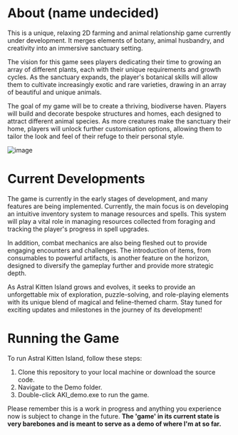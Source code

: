 # About (name undecided)
This is a unique, relaxing 2D farming and animal relationship game currently under development. It merges elements of botany, animal husbandry, and creativity into an immersive sanctuary setting.

The vision for this game sees players dedicating their time to growing an array of different plants, each with their unique requirements and growth cycles. As the sanctuary expands, the player's botanical skills will allow them to cultivate increasingly exotic and rare varieties, drawing in an array of beautiful and unique animals.

The goal of my game will be to create a thriving, biodiverse haven. Players will build and decorate bespoke structures and homes, each designed to attract different animal species. As more creatures make the sanctuary their home, players will unlock further customisation options, allowing them to tailor the look and feel of their refuge to their personal style.


![image](https://github.com/phoolcmd/AKI-Game-Source/assets/121768237/e891d53a-7701-4713-b37a-38ec1b1d9328)



# Current Developments
The game is currently in the early stages of development, and many features are being implemented. Currently, the main focus is on developing an intuitive inventory system to manage resources and spells. This system will play a vital role in managing resources collected from foraging and tracking the player's progress in spell upgrades.

In addition, combat mechanics are also being fleshed out to provide engaging encounters and challenges. The introduction of items, from consumables to powerful artifacts, is another feature on the horizon, designed to diversify the gameplay further and provide more strategic depth.

As Astral Kitten Island grows and evolves, it seeks to provide an unforgettable mix of exploration, puzzle-solving, and role-playing elements with its unique blend of magical and feline-themed charm. Stay tuned for exciting updates and milestones in the journey of its development!

# Running the Game
To run Astral Kitten Island, follow these steps:

1. Clone this repository to your local machine or download the source code.
2. Navigate to the Demo folder.
3. Double-click AKI_demo.exe to run the game.

Please remember this is a work in progress and anything you experience now is subject to change in the future.
**The 'game' in its current state is very barebones and is meant to serve as a demo of where I'm at so far.**
